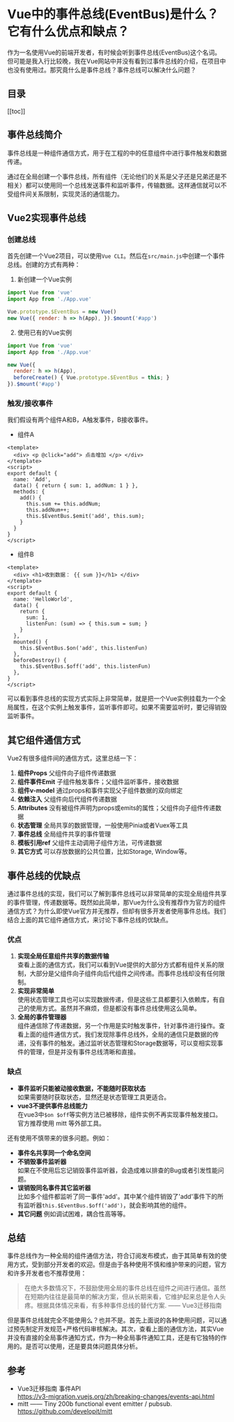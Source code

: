 # Vue中的事件总线(EventBus)是什么？它有什么优点和缺点？

作为一名使用Vue的前端开发者，有时候会听到事件总线(EventBus)这个名词。但可能是我入行比较晚，我在Vue网站中并没有看到过事件总线的介绍，在项目中也没有使用过。那究竟什么是事件总线？事件总线可以解决什么问题？

## 目录
[[toc]]

## 事件总线简介
事件总线是一种组件通信方式，用于在工程的中的任意组件中进行事件触发和数据传递。

通过在全局创建一个事件总线，所有组件（无论他们的关系是父子还是兄弟还是不相关）都可以使用同一个总线发送事件和监听事件，传输数据。这样通信就可以不受组件间关系限制，实现灵活的通信能力。

## Vue2实现事件总线

### 创建总线
首先创建一个Vue2项目，可以使用`Vue CLI`。然后在`src/main.js`中创建一个事件总线。创建的方式有两种：

1. 新创建一个Vue实例
```js
import Vue from 'vue'
import App from './App.vue'

Vue.prototype.$EventBus = new Vue()
new Vue({ render: h => h(App), }).$mount('#app')
```

2. 使用已有的Vue实例
```js
import Vue from 'vue'
import App from './App.vue'

new Vue({
  render: h => h(App),
  beforeCreate() { Vue.prototype.$EventBus = this; }
}).$mount('#app')
```

### 触发/接收事件
我们假设有两个组件A和B，A触发事件，B接收事件。

* 组件A
```vue
<template>
  <div> <p @click="add"> 点击增加 </p> </div>
</template>
<script>
export default {
  name: 'Add',
  data() { return { sum: 1, addNum: 1 } },
  methods: {
    add() {
      this.sum += this.addNum;
      this.addNum++;
      this.$EventBus.$emit('add', this.sum);
    }
  }
}
</script>
```

* 组件B
```vue
<template>
  <div> <h1>收到数据： {{ sum }}</h1> </div>
</template>
<script>
export default {
  name: 'HelloWorld',
  data() { 
    return {
      sum: 1,
      listenFun: (sum) => { this.sum = sum; }
    }
  },
  mounted() {
    this.$EventBus.$on('add', this.listenFun)
  },
  beforeDestroy() {
    this.$EventBus.$off('add', this.listenFun)
  },
}
</script>
```

可以看到事件总线的实现方式实际上非常简单，就是把一个Vue实例挂载为一个全局属性，在这个实例上触发事件，监听事件即可。如果不需要监听时，要记得销毁监听事件。

## 其它组件通信方式
Vue2有很多组件间的通信方式，这里总结一下：

1. **组件Props** 父组件向子组件传递数据
2. **组件事件Emit** 子组件触发事件；父组件监听事件，接收数据
3. **组件v-model** 通过props和事件实现父子组件数据的双向绑定
4. **依赖注入** 父组件向后代组件传递数据
5. **Attributes** 没有被组件声明为props或emits的属性；父组件向子组件传递数据
6. **状态管理** 全局共享的数据管理，一般使用Pinia或者Vuex等工具
7. **事件总线** 全局组件共享的事件管理
8. **模板引用ref** 父组件主动调用子组件方法，可传递数据
9. **其它方式** 可以存放数据的公共位置，比如Storage, Window等。

## 事件总线的优缺点
通过事件总线的实现，我们可以了解到事件总线可以非常简单的实现全局组件共享的事件管理，传递数据等。既然如此简单，那Vue为什么没有推荐作为官方的组件通信方式？为什么即使Vue官方并无推荐，但却有很多开发者使用事件总线。我们结合上面的其它组件通信方式，来讨论下事件总线的优缺点。

### 优点
1. **实现全局任意组件共享的数据传输**\
查看上面的通信方式，我们可以看到Vue提供的大部分方式都有组件关系的限制，大部分是父组件向子组件向后代组件之间传递。而事件总线却没有任何限制。
2. **实现非常简单**\
使用状态管理工具也可以实现数据传递，但是这些工具都要引入依赖库，有自己的使用方式。虽然并不麻烦，但是都没有事件总线使用这么简单。
3. **全局的事件管理器**\
组件通信除了传递数据，另一个作用是实时触发事件，针对事件进行操作。查看上面的组件通信方式，我们发现除事件总线外，全局的通信只是数据的传递，没有事件的触发。通过监听状态管理和Storage数据等，可以变相实现事件的管理，但是并没有事件总线清晰和直接。

### 缺点
* **事件监听只能被动接收数据，不能随时获取状态**\
如果需要随时获取状态，显然还是状态管理工具更适合。
* **vue3不提供事件总线能力**\
在vue3中`$on $off`等实例方法已被移除，组件实例不再实现事件触发接口。官方推荐使用 mitt 等外部工具。

还有使用不慎带来的很多问题。例如：
* **事件名共享同一个命名空间**
* **不销毁事件监听器**\
如果在不使用后忘记销毁事件监听器，会造成难以排查的Bug或者引发性能问题。
* **误销毁同名事件其它监听器**\
比如多个组件都监听了同一事件'add'。其中某个组件销毁了'add'事件下的所有监听器`this.$EventBus.$off('add')`，就会影响其他的组件。
* **其它问题** 例如调试困难，耦合性高等等。

## 总结
事件总线作为一种全局的组件通信方法，符合订阅发布模式，由于其简单有效的使用方式，受到部分开发者的欢迎。但是由于各种使用不慎和维护带来的问题，官方和许多开发者也不推荐使用：
> 在绝大多数情况下，不鼓励使用全局的事件总线在组件之间进行通信。虽然在短期内往往是最简单的解决方案，但从长期来看，它维护起来总是令人头疼。根据具体情况来看，有多种事件总线的替代方案. —— Vue3迁移指南

但是事件总线就完全不能使用么？也并不是。首先上面说的各种使用问题，可以通过预先制定开发规范+严格代码审核解决。其次，查看上面的通信方法，其实Vue并没有直接的全局事件通知方式，作为一种全局事件通知工具，还是有它独特的作用的。是否可以使用，还是要具体问题具体分析。

## 参考
- Vue3迁移指南 事件API\
  https://v3-migration.vuejs.org/zh/breaking-changes/events-api.html
- mitt —— Tiny 200b functional event emitter / pubsub.\
  https://github.com/developit/mitt